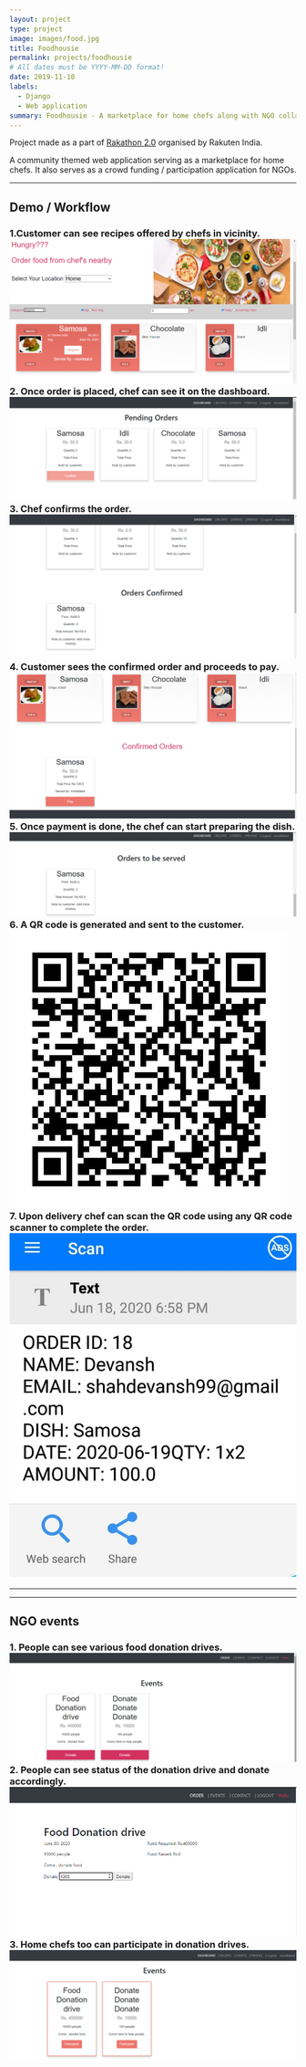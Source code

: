```yaml
---
layout: project
type: project
image: images/food.jpg
title: Foodhousie
permalink: projects/foodhousie
# All dates must be YYYY-MM-DD format!
date: 2019-11-10
labels:
  - Django
  - Web application
summary: Foodhousie - A marketplace for home chefs along with NGO collaboration.
---
```

Project made as a part of [Rakathon 2.0](https://www.hackerearth.com/challenges/hackathon/rakathon-v2/) organised by Rakuten India.  

A community themed web application serving as a marketplace for home chefs. It also serves as a crowd funding / participation application for NGOs.   
<hr> 
<h2> Demo / Workflow </h2>  

<h3>
1.Customer can see recipes offered by chefs in vicinity.  
<img class="ui big image" src="../images/food1.png">  
<br>  
2. Once order is placed, chef can see it on the dashboard.
<img class="ui big image" src="../images/food2.png">
<br>  
3. Chef confirms the order.  
<img class="ui big image" src="../images/food3.png">  
<br>
4. Customer sees the confirmed order and proceeds to pay.  
<img class="ui big image" src="../images/food4.png">
<br>  
5. Once payment is done, the chef can start preparing the dish.
<img class="ui big image" src="../images/food5.png">
<br>  
6. A QR code is generated and sent to the customer. 
<img class="ui medium image" src="../images/foodqr.png">  
<br>
7. Upon delivery chef can scan the QR code using any QR code scanner to complete the order.  
<img class="ui medium image" src="../images/foodqr1.jpeg"> 
</h3>
<hr><hr>
<h2>NGO events</h2>

<h3>
1. People can see various food donation drives.  
<img class="ui big image" src="../images/food6.png">
<br>
2. People can see status of the donation drive and donate accordingly.
<img class="ui big image" src="../images/food7.png">
<br>
3. Home chefs too can participate in donation drives.  
<img class="ui big image" src="../images/food8.png">
</h3>